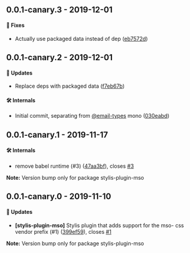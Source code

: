 ## 0.0.1-canary.3 - 2019-12-01

#### 🐞 Fixes

- Actually use packaged data instead of dep
  ([eb7572d](https://github.com/email-types/stylis-plugin-mso/commit/eb7572d))

## 0.0.1-canary.2 - 2019-12-01

#### 🚀 Updates

- Replace deps with packaged data
  ([f7eb67b](https://github.com/email-types/stylis-plugin-mso/commit/f7eb67b))

#### 🛠 Internals

- Initial commit, separating from [@email-types](https://github.com/email-types)
  mono
  ([030eabd](https://github.com/email-types/stylis-plugin-mso/commit/030eabd))

## 0.0.1-canary.1 - 2019-11-17

#### 🛠 Internals

- remove babel runtime (#3)
  ([47aa3bf](https://github.com/email-types/email-types/commit/47aa3bf)), closes
  [#3](https://github.com/email-types/email-types/issues/3)

**Note:** Version bump only for package stylis-plugin-mso

## 0.0.1-canary.0 - 2019-11-10

#### 🚀 Updates

- **[stylis-plugin-mso]** Stylis plugin that adds support for the mso- css
  vendor prefix (#1)
  ([399ef59](https://github.com/email-types/email-types/tree/master/packages/stylis-plugin-mso/commit/399ef59)),
  closes
  [#1](https://github.com/email-types/email-types/tree/master/packages/stylis-plugin-mso/issues/1)

**Note:** Version bump only for package stylis-plugin-mso

